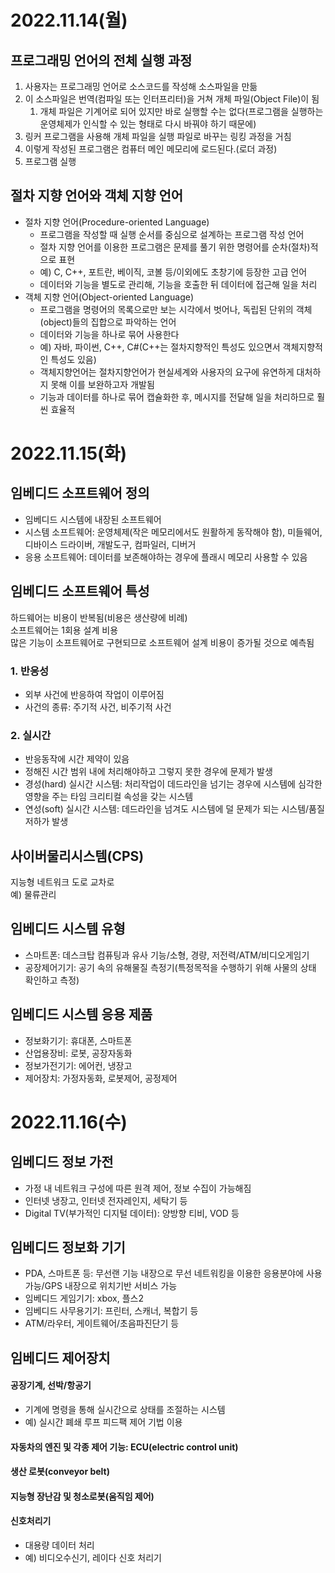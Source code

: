 # 2022.11.14(월)

## 프로그래밍 언어의 전체 실행 과정

1. 사용자는 프로그래밍 언어로 소스코드를 작성해 소스파일을 만듦
2. 이 소스파일은 번역(컴파일 또는 인터프리터)을 거쳐 개체 파일(Object File)이 됨
    1. 개체 파일은 기계어로 되어 있지만 바로 실행할 수는 없다(프로그램을 실행하는 운영체제가 인식할 수 있는 형태로 다시 바꿔야 하기 때문에)
3. 링커 프로그램을 사용해 개체 파일을 실행 파일로 바꾸는 링킹 과정을 거침
4. 이렇게 작성된 프로그램은 컴퓨터 메인 메모리에 로드된다.(로더 과정)
5. 프로그램 실행

## 절차 지향 언어와 객체 지향 언어

- 절차 지향 언어(Procedure-oriented Language)
    - 프로그램을 작성할 때 실행 순서를 중심으로 설계하는 프로그램 작성 언어
    - 절차 지향 언어를 이용한 프로그램은 문제를 풀기 위한 명령어를 순차(절차)적으로 표현
    - 예) C, C++, 포트란, 베이직, 코볼 등/이외에도 초창기에 등장한 고급 언어
    - 데이터와 기능을 별도로 관리해, 기능을 호출한 뒤 데이터에 접근해 일을 처리
- 객체 지향 언어(Object-oriented Language)
    - 프로그램을 명령어의 목록으로만 보는 시각에서 벗어나, 독립된 단위의 객체(object)들의 집합으로 파악하는 언어
    - 데이터와 기능을 하나로 묶어 사용한다
    - 예) 자바, 파이썬, C++, C#(C++는 절차지향적인 특성도 있으면서 객체지향적인 특성도 있음)
    - 객체지향언어는 절차지향언어가 현실세계와 사용자의 요구에 유연하게 대처하지 못해 이를 보완하고자 개발됨
    - 기능과 데이터를 하나로 묶어 캡슐화한 후, 메시지를 전달해 일을 처리하므로 훨씬 효율적

# 2022.11.15(화)
## 임베디드 소프트웨어 정의
- 임베디드 시스템에 내장된 소프트웨어
- 시스템 소프트웨어: 운영체제(작은 메모리에서도 원활하게 동작해야 함), 미들웨어, 디바이스 드라이버, 개발도구, 컴파일러, 디버거
- 응용 소프트웨어: 데이터를 보존해야하는 경우에 플래시 메모리 사용할 수 있음

## 임베디드 소프트웨어 특성
하드웨어는 비용이 반복됨(비용은 생산량에 비례)   
소프트웨어는 1회용 설계 비용   
많은 기능이 소프트웨어로 구현되므로 소프트웨어 설계 비용이 증가될 것으로 예측됨   
### 1. 반응성
- 외부 사건에 반응하여 작업이 이루어짐
- 사건의 종류: 주기적 사건, 비주기적 사건   

### 2. 실시간
- 반응동작에 시간 제약이 있음
- 정해진 시간 범위 내에 처리해야하고 그렇지 못한 경우에 문제가 발생
- 경성(hard) 실시간 시스템: 처리작업이 데드라인을 넘기는 경우에 시스템에 심각한 영향을 주는 타임 크리티컬 속성을 갖는 시스템
- 연성(soft) 실시간 시스템: 데드라인을 넘겨도 시스템에 덜 문제가 되는 시스템/품질저하가 발생

## 사이버물리시스템(CPS) 
지능형 네트워크 도로 교차로   
예) 물류관리   

## 임베디드 시스템 유형 
- 스마트폰: 데스크탑 컴퓨팅과 유사 기능/소형, 경량, 저전력/ATM/비디오게임기
- 공장제어기기: 공기 속의 유해물질 측정기(특정목적을 수행하기 위해 사물의 상태 확인하고 측정)

## 임베디드 시스템 응용 제품
- 정보화기기: 휴대폰, 스마트폰
- 산업용장비: 로봇, 공장자동화
- 정보가전기기: 에어컨, 냉장고
- 제어장치: 가정자동화, 로봇제어, 공정제어

# 2022.11.16(수)
## 임베디드 정보 가전
- 가정 내 네트워크 구성에 따른 원격 제어, 정보 수집이 가능해짐
- 인터넷 냉장고, 인터넷 전자레인지, 세탁기 등
- Digital TV(부가적인 디지털 데이터): 양방향 티비, VOD 등

## 임베디드 정보화 기기
- PDA, 스마트폰 등: 무선랜 기능 내장으로 무선 네트워킹을 이용한 응용분야에 사용 가능/GPS 내장으로 위치기반 서비스 가능
- 임베디드 게임기기: xbox, 플스2
- 임베디드 사무용기기: 프린터, 스캐너, 복합기 등
- ATM/라우터, 게이트웨어/초음파진단기 등

## 임베디드 제어장치
#### 공장기계, 선박/항공기 
- 기계에 명령을 통해 실시간으로 상태를 조절하는 시스템 
- 예) 실시간 폐쇄 루프 피드팩 제어 기법 이용
#### 자동차의 엔진 및 각종 제어 기능: ECU(electric control unit)
#### 생산 로봇(conveyor belt)
#### 지능형 장난감 및 청소로봇(움직임 제어)
#### 신호처리기
- 대용량 데이터 처리
- 예) 비디오수신기, 레이다 신호 처리기
